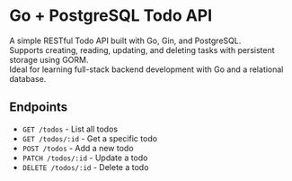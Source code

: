 # Go + PostgreSQL Todo API

A simple RESTful Todo API built with Go, Gin, and PostgreSQL.  
Supports creating, reading, updating, and deleting tasks with persistent storage using GORM.  
Ideal for learning full-stack backend development with Go and a relational database.

## Endpoints

- `GET /todos` - List all todos
- `GET /todos/:id` - Get a specific todo
- `POST /todos` - Add a new todo
- `PATCH /todos/:id` - Update a todo
- `DELETE /todos/:id` - Delete a todo
